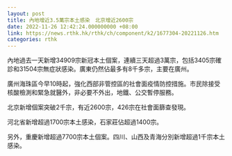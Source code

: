 ```yaml
---
layout: post
title: 內地增近3.5萬宗本土感染　北京增近2600宗
date: 2022-11-26 12:42:24.000000000 +08:00
link: https://news.rthk.hk/rthk/ch/component/k2/1677304-20221126.htm
categories: rthk
---
```


內地過去一天新增34909宗新冠本土個案，連續三天超過3萬宗，包括3405宗確診和31504宗無症狀感染。廣東仍然佔最多有8千多宗，主要在廣州。

廣州海珠區今早10時起，強化西部非管控區的社會面疫情防控措施。市民除接受核酸檢測和緊急就醫外，非必要不外出，地鐵、公交暫停服務。

北京新增個案突破2千宗，有近2600宗，426宗在社會面篩查發現。

河北省新增超過1700宗本土感染，石家莊佔超過1400宗。

另外，重慶新增超過7700宗本土個案。四川、山西及青海分別新增超過1千宗本土感染。
